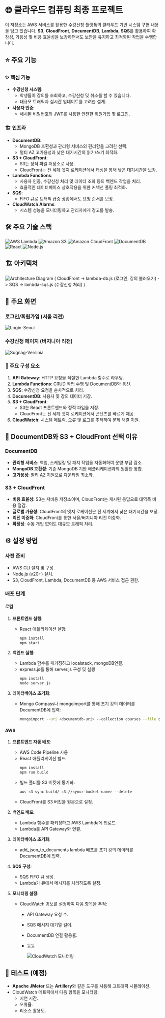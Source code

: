 # 🌐 클라우드 컴퓨팅 최종 프로젝트

이 저장소는 AWS 서비스를 활용한 수강신청 플랫폼의 클라우드 기반 시스템 구현 내용을 담고 있습니다. **S3**, **CloudFront**, **DocumentDB**, **Lambda**, **SQS**를 활용하여 확장성, 가용성 및 비용 효율성을 보장하면서도 보안을 유지하고 최적화된 작업을 수행합니다.

## ⭐ 주요 기능

### ✨ 핵심 기능
- **수강신청 시스템**:
  - 학생들이 강의를 조회하고, 수강신청 및 취소를 할 수 있습니다.
  - 대규모 트래픽과 실시간 업데이트를 고려한 설계.
- **사용자 인증**:
  - 해시된 비밀번호와 JWT를 사용한 안전한 회원가입 및 로그인.

### 🏗️ 인프라
- **DocumentDB**:
  - MongoDB 호환성과 관리형 서비스의 편리함을 고려한 선택.
  - 멀티 AZ 고가용성과 낮은 대기시간의 읽기/쓰기 최적화.
- **S3 + CloudFront**:
  - S3는 정적 파일 저장소로 사용.
  - CloudFront는 전 세계 엣지 로케이션에서 캐싱을 통해 낮은 대기시간을 보장.
- **Lambda Functions**:
  - 사용자 인증, 수강신청 처리 및 데이터 조회 등의 백엔드 작업을 처리.
  - 효율적인 데이터베이스 상호작용을 위한 커넥션 풀링 최적화.
- **SQS**:
  - FIFO 큐로 트래픽 급증 상황에서도 요청 순서를 보장.
- **CloudWatch Alarms**:
  - 시스템 성능을 모니터링하고 관리자에게 경고를 발송.

## 🛠️ 주요 기술 스택

![AWS Lambda](https://img.shields.io/badge/-AWS%20Lambda-FF9900?style=flat-square&logo=amazonaws&logoColor=white)
![Amazon S3](https://img.shields.io/badge/-Amazon%20S3-569A31?style=flat-square&logo=amazons3&logoColor=white)
![Amazon CloudFront](https://img.shields.io/badge/-Amazon%20CloudFront-FF9900?style=flat-square&logo=amazonaws&logoColor=white)
![DocumentDB](https://img.shields.io/badge/-DocumentDB-6DB33F?style=flat-square&logo=mongodb&logoColor=white)
![React](https://img.shields.io/badge/-React-61DAFB?style=flat-square&logo=react&logoColor=black)
![Node.js](https://img.shields.io/badge/-Node.js-339933?style=flat-square&logo=node.js&logoColor=white)

## 🏗️ 아키텍처

![Architecture Diagram](https://github.com/user-attachments/assets/74ff68d3-7c99-4688-91da-4bca97fdf6d0)
( CloudFront -> lambda-db.js (로그인, 강의 불러오기) -> SQS -> lambda-sqs.js (수강신청 처리) )


## 📱 주요 화면

### 로그인/회원가입 (서울 리전)

![Login-Seoul](https://github.com/user-attachments/assets/d700d6be-7c5a-4142-8266-fc6cd4e1e6be)


### 수강신청 페이지 (버지니아 리전)

![Sugnag-Versinia](https://github.com/user-attachments/assets/f8492cf5-6918-468f-8c4a-ebf515c97b71)


### 🔧 주요 구성 요소
1. **API Gateway**: HTTP 요청을 적절한 Lambda 함수로 라우팅.
2. **Lambda Functions**: CRUD 작업 수행 및 DocumentDB와 통신.
3. **SQS**: 수강신청 요청을 순차적으로 처리.
4. **DocumentDB**: 사용자 및 강의 데이터 저장.
5. **S3 + CloudFront**:
   - S3는 React 프론트엔드와 정적 파일을 저장.
   - CloudFront는 전 세계 엣지 로케이션에서 콘텐츠를 빠르게 제공.
6. **CloudWatch**: 시스템 메트릭, 오류 및 로그를 추적하여 문제 해결 지원.

## 🤔 DocumentDB와 S3 + CloudFront 선택 이유

### DocumentDB
- **관리형 서비스**: 백업, 스케일링 및 패치 작업을 자동화하여 운영 부담 감소.
- **MongoDB 호환성**: 기존 MongoDB 기반 애플리케이션과의 원활한 통합.
- **고가용성**: 멀티 AZ 지원으로 다운타임 최소화.

### S3 + CloudFront
- **비용 효율성**: S3는 저비용 저장소이며, CloudFront는 캐시된 응답으로 대역폭 비용 절감.
- **글로벌 가용성**: CloudFront의 엣지 로케이션은 전 세계에서 낮은 대기시간을 보장.
- **리전 이중화**: CloudFront를 통한 서울/버지니아 리전 이중화.
- **확장성**: 수동 개입 없이도 대규모 트래픽 처리.

## ⚙️ 설정 방법

### 사전 준비
- AWS CLI 설치 및 구성.
- Node.js (v20+) 설치.
- S3, CloudFront, Lambda, DocumentDB 등 AWS 서비스 접근 권한.

### 배포 단계

#### 로컬

1. **프론트엔드 실행**:
   - React 애플리케이션 실행:
     ```bash
     npm install
     npm start
     ```

3. **백엔드 실행**:
   - Lambda 함수를 패키징하고 localstack, mongoDB연결.
   - express.js를 통해 server.js 구성 및 실행
     ```bash
     npm install
     node server.js
     ```

4. **데이터베이스 초기화**:
   - Mongo Compass나 mongoimport를 통해 초기 강의 데이터를 DocumentDB에 입력:
     ```bash
     mongoimport --uri <documentdb-uri> --collection courses --file courses.json --jsonArray
     ```

#### AWS

1. **프론트엔드 자동 배포**:
   - AWS Code Pipeline 사용
   - React 애플리케이션 빌드:
     ```bash
     npm install
     npm run build
     ```
   - 빌드 폴더를 S3 버킷에 동기화:
     ```bash
     aws s3 sync build/ s3://<your-bucket-name> --delete
     ```
   - CloudFront를 S3 버킷을 원본으로 설정.

3. **백엔드 배포**:
   - Lambda 함수를 패키징하고 AWS Lambda에 업로드.
   - Lambda를 API Gateway와 연결.

4. **데이터베이스 초기화**:
   - add_json_to_documents lambda 배포를 초기 강의 데이터를 DocumentDB에 입력.

5. **SQS 구성**:
   - SQS FIFO 큐 생성.
   - Lambda가 큐에서 메시지를 처리하도록 설정.

6. **모니터링 설정**:
   - CloudWatch 경보를 설정하여 다음 항목을 추적:
     - API Gateway 요청 수.
     - SQS 메시지 대기열 길이.
     - DocumentDB 연결 활용률.
     - 등등

       ![CloudWatch 모니터링](https://github.com/user-attachments/assets/8e74a1b6-3210-4dbb-a70d-3b9aeb31117c)


## 🧪 테스트 (예정)
- **Apache JMeter** 또는 **Artillery**와 같은 도구를 사용해 고트래픽 시뮬레이션.
- CloudWatch 메트릭에서 다음 항목을 모니터링:
  - 지연 시간.
  - 오류율.
  - 리소스 활용도.
